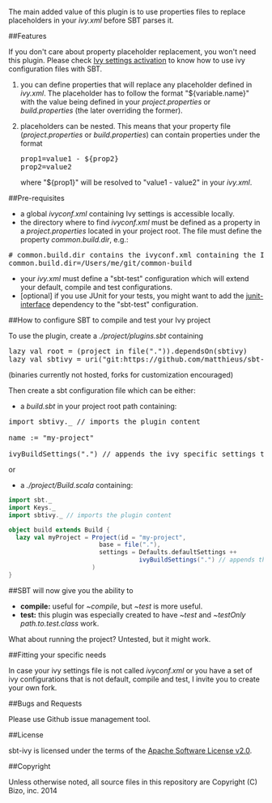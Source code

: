 The main added value of this plugin is to use properties files to replace placeholders in your _ivy.xml_ before SBT parses it.

##Features

If you don't care about property placeholder replacement, you won't need this plugin. Please check [Ivy settings activation](http://www.scala-sbt.org/0.13/docs/Library-Management.html#External+Maven+or+Ivy) to know how to use ivy configuration files with SBT.

 1. you can define properties that will replace any placeholder defined in _ivy.xml_. The placeholder has to follow the format "${variable.name}" with the value being defined in your _project.properties_ or _build.properties_ (the later overriding the former).
 2. placeholders can be nested. This means that your property file (_project.properties_ or _build.properties_)      can contain properties under the format

    <pre>
    prop1=value1 - ${prop2}
    prop2=value2
    </pre>

    where "${prop1}" will be resolved to "value1 - value2" in your _ivy.xml_.

##Pre-requisites

- a global _ivyconf.xml_ containing Ivy settings is accessible locally.
- the directory where to find _ivyconf.xml_ must be defined as a property in a _project.properties_ located in your project root. The file must define the property _common.build.dir_, e.g.:

<pre>
# common.build.dir contains the ivyconf.xml containing the Ivy settings
common.build.dir=/Users/me/git/common-build
</pre>

- your _ivy.xml_ must define a "sbt-test" configuration which will extend your default, compile and test configurations.
- \[optional\] if you use JUnit for your tests, you might want to add the [junit-interface](https://github.com/sbt/junit-interface) dependency to the "sbt-test" configuration.

##How to configure SBT to compile and test your Ivy project

To use the plugin, create a _./project/plugins.sbt_ containing

<pre>
lazy val root = (project in file(".")).dependsOn(sbtivy)
lazy val sbtivy = uri("git:https://github.com/matthieus/sbt-ivy/#v1.0")
</pre>
(binaries currently not hosted, forks for customization encouraged)

Then create a sbt configuration file which can be either:

- a _build.sbt_ in your project root path containing:

<pre>
import sbtivy._ // imports the plugin content

name := "my-project"

ivyBuildSettings(".") // appends the ivy specific settings to your project
</pre>

or 

- a _./project/Build.scala_ containing:

```scala
import sbt._
import Keys._
import sbtivy._ // imports the plugin content

object build extends Build {
  lazy val myProject = Project(id = "my-project",
                         base = file("."),
                         settings = Defaults.defaultSettings ++ 
                                    ivyBuildSettings(".") // appends the ivy specific settings to your project
                       )
}
```

##SBT will now give you the ability to

- **compile:** useful for _~compile_, but _~test_ is more useful.
- **test:** this plugin was especially created to have _~test_ and _~testOnly path.to.test.class_ work.

What about running the project? Untested, but it might work.

##Fitting your specific needs

In case your ivy settings file is not called _ivyconf.xml_ or you have a set of ivy configurations that is not default, compile and test, I invite you to create your own fork.

##Bugs and Requests

Please use Github issue management tool.

##License

sbt-ivy is licensed under the terms of the [Apache Software License v2.0](http://www.apache.org/licenses/LICENSE-2.0.html).

##Copyright

Unless otherwise noted, all source files in this repository are Copyright (C) Bizo, inc.  2014


